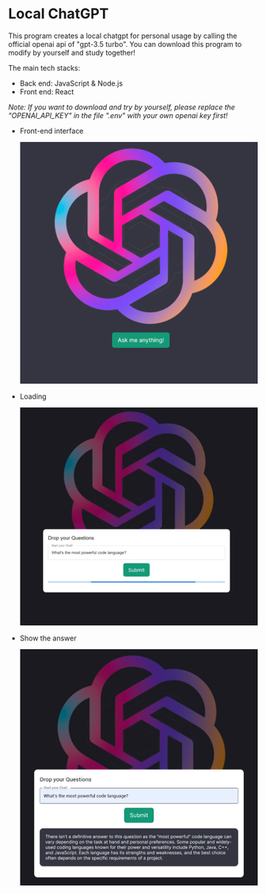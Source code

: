 # Local ChatGPT

This program creates a local chatgpt for personal usage by calling the official openai api of "gpt-3.5 turbo". You can download this program to modify by yourself and study together!

The main tech stacks:

- Back end: JavaScript & Node.js
- Front end: React

_Note: If you want to download and try by yourself, please replace the "OPENAI_API_KEY" in the file ".env" with your own openai key first!_

- Front-end interface

  ![1709203199055](image/README/1709203199055.png)

- Loading

  ![1709203220445](image/README/1709203220445.png)

- Show the answer

  ![1709203227100](image/README/1709203227100.png)
